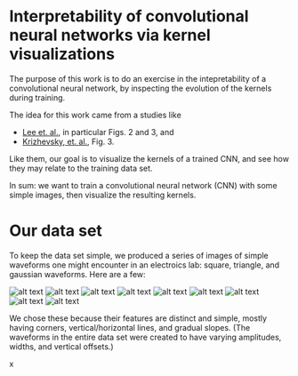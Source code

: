 # Interpretability of convolutional neural networks via kernel visualizations

The purpose of this work is to do an exercise in the intepretability of a convolutional neural network, by inspecting the evolution of the kernels during training.

The idea for this work came from a studies like 

  * [Lee et. al.](https://web.eecs.umich.edu/~honglak/icml09-ConvolutionalDeepBeliefNetworks.pdf), in particular Figs. 2 and 3, and
  * [Krizhevsky, et. al.](https://proceedings.neurips.cc/paper_files/paper/2012/file/c399862d3b9d6b76c8436e924a68c45b-Paper.pdf), Fig. 3.  

Like them, our goal is to visualize the kernels of a trained CNN, and see how they may relate to the training data set.

In sum: we want to train a convolutional neural network (CNN) with some simple images, then visualize the resulting kernels.

# Our data set

To keep the data set simple, we produced a series of images of simple waveforms one might encounter in an electroics lab: square, triangle, and gaussian waveforms.  Here are a few:

![alt text](https://github.com/tbensky/CNNKernels/blob/main/Assets/Pulses/pulse_000.jpg)
![alt text](https://github.com/tbensky/CNNKernels/blob/main/Assets/Pulses/pulse_001.jpg)
![alt text](https://github.com/tbensky/CNNKernels/blob/main/Assets/Pulses/pulse_002.jpg)
![alt text](https://github.com/tbensky/CNNKernels/blob/main/Assets/Pulses/pulse_003.jpg)
![alt text](https://github.com/tbensky/CNNKernels/blob/main/Assets/Pulses/pulse_004.jpg)
![alt text](https://github.com/tbensky/CNNKernels/blob/main/Assets/Pulses/pulse_005.jpg)
![alt text](https://github.com/tbensky/CNNKernels/blob/main/Assets/Pulses/pulse_006.jpg)
![alt text](https://github.com/tbensky/CNNKernels/blob/main/Assets/Pulses/pulse_007.jpg)
![alt text](https://github.com/tbensky/CNNKernels/blob/main/Assets/Pulses/pulse_008.jpg)

We chose these because their features are distinct and simple, mostly having corners, vertical/horizontal lines, and gradual slopes. (The waveforms in the entire data set were created to have varying amplitudes, widths, and vertical offsets.)

x





 